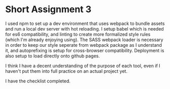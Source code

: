 # Short Assignment 3

I used npm to set up a dev environment that uses webpack to bundle assets and run a local dev server with hot reloading. I setup babel which is needed for es6 compatibility, and linting to create more formalized style rules (which I'm already enjoying using). The SASS webpack loader is necessary in order to keep our style seperate from webpack package as I understand it, and autoprefixing is setup for cross-browser compatibility. Deployment is also setup to load directly onto github pages.

I think I have a decent understanding of the purpose of each tool, even if I haven't put them into full practice on an actual project yet.

I have the checklist completed.
